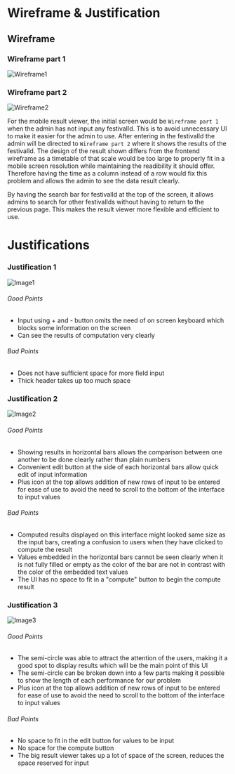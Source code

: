
# Wireframe & Justification


## Wireframe
### Wireframe part 1
![Wireframe1](assets/basic-wireframe-result-viewer-mobile-1.png)
### Wireframe part 2
![Wireframe2](assets/basic-wireframe-result-viewer-mobile-2.png)

  For the mobile result viewer, the initial screen would be `Wireframe part 1` when the admin has not input any festivalId. This is to avoid unnecessary UI to make it easier for the admin to use. After entering in the festivalId the admin will be directed to `Wireframe part 2` where it shows the results of the festivalId. The design of the result shown differs from the frontend wireframe as a timetable of that scale would be too large to properly fit in a mobile screen resolution while maintaining the readibility it should offer. Therefore having the time as a column instead of a row would fix this problem and allows the admin to see the data result clearly.
  
  By having the search bar for festivalId at the top of the screen, it allows admins to search for other festivalIds without having to return to the previous page. This makes the result viewer more flexible and efficient to use.
# Justifications

### Justification 1

![Image1](assets/basic_mobile_result_1.jpg)

###### Good Points

- Input using + and - button omits the need of on screen keyboard which blocks some information on the screen
- Can see the results of computation very clearly

###### Bad Points

- Does not have sufficient space for more field input
- Thick header takes up too much space

### Justification 2

![Image2](assets/basic_mobile_result_2.jpg)

###### Good Points

- Showing results in horizontal bars allows the comparison between one another to be done clearly rather than plain numbers
- Convenient edit button at the side of each horizontal bars allow quick edit of input information
- Plus icon at the top allows addition of new rows of input to be entered for ease of use to avoid the need to scroll to the bottom of the interface to input values

###### Bad Points

- Computed results displayed on this interface might looked same size as the input bars, creating a confusion to users when they have clicked to compute the result
- Values embedded in the horizontal bars cannot be seen clearly when it is not fully filled or empty as the color of the bar are not in contrast with the color of the embedded text values
- The UI has no space to fit in a "compute" button to begin the compute result

### Justification 3

![Image3](assets/basic_mobile_result_3.jpg)

###### Good Points

- The semi-circle was able to attract the attention of the users, making it a good spot to display results which will be the main point of this UI
- The semi-circle can be broken down into a few parts making it possible to show the length of each performance for our problem
- Plus icon at the top allows addition of new rows of input to be entered for ease of use to avoid the need to scroll to the bottom of the interface to input values

###### Bad Points

- No space to fit in the edit button for values to be input
- No space for the compute button
- The big result viewer takes up a lot of space of the screen, reduces the space reserved for input

